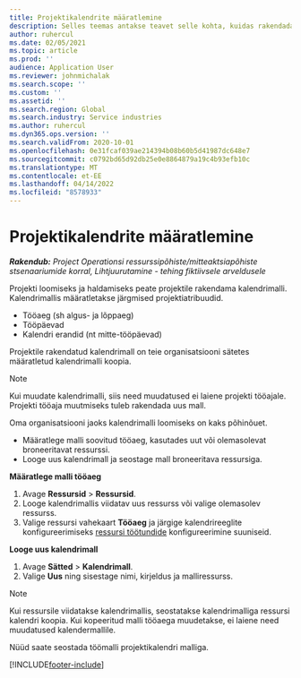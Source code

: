 ```yaml
---
title: Projektikalendrite määratlemine
description: Selles teemas antakse teavet selle kohta, kuidas rakendada projektile kalendrimalli projekti ajakava jälgimiseks.
author: ruhercul
ms.date: 02/05/2021
ms.topic: article
ms.prod: ''
audience: Application User
ms.reviewer: johnmichalak
ms.search.scope: ''
ms.custom: ''
ms.assetid: ''
ms.search.region: Global
ms.search.industry: Service industries
ms.author: ruhercul
ms.dyn365.ops.version: ''
ms.search.validFrom: 2020-10-01
ms.openlocfilehash: 0e31fcaf039ae214394b08b60b5d41987dc648e7
ms.sourcegitcommit: c0792bd65d92db25e0e8864879a19c4b93efb10c
ms.translationtype: MT
ms.contentlocale: et-EE
ms.lasthandoff: 04/14/2022
ms.locfileid: "8578933"
---
```

# <a name="define-project-calendars"></a>Projektikalendrite määratlemine

_**Rakendub:** Project Operationsi ressurssipõhiste/mitteaktsiapõhiste stsenaariumide korral,  Lihtjuurutamine - tehing fiktiivsele arveldusele_

Projekti loomiseks ja haldamiseks peate projektile rakendama kalendrimalli. Kalendrimallis määratletakse järgmised projektiatribuudid.

- Tööaeg (sh algus- ja lõppaeg)
- Tööpäevad
- Kalendri erandid (nt mitte-tööpäevad)

Projektile rakendatud kalendrimall on teie organisatsiooni sätetes määratletud kalendrimalli koopia.

> [!NOTE]
> Kui muudate kalendrimalli, siis need muudatused ei laiene projekti tööajale. Projekti tööaja muutmiseks tuleb rakendada uus mall.

Oma organisatsiooni jaoks kalendrimalli loomiseks on kaks põhinõuet.

- Määratlege malli soovitud tööaeg, kasutades uut või olemasolevat broneeritavat ressurssi.
- Looge uus kalendrimall ja seostage mall broneeritava ressursiga.

**Määratlege malli tööaeg**

1. Avage **Ressursid** \> **Ressursid**.
2. Looge kalendrimallis viidatav uus ressurss või valige olemasolev ressurss.
3. Valige ressursi vahekaart **Tööaeg** ja järgige kalendrireeglite konfigureerimiseks [ressursi töötundide](/dynamics365/field-service/set-work-hours-resource) konfigureerimine suuniseid.

**Looge uus kalendrimall**

1. Avage **Sätted** \> **Kalendrimall**.
2. Valige **Uus** ning sisestage nimi, kirjeldus ja malliressurss.

> [!NOTE]
> Kui ressursile viidatakse kalendrimallis, seostatakse kalendrimalliga ressursi kalendri koopia. Kui kopeeritud malli tööaega muudetakse, ei laiene need muudatused kalendermallile.

Nüüd saate seostada töömalli projektikalendri malliga.


[!INCLUDE[footer-include](../includes/footer-banner.md)]

